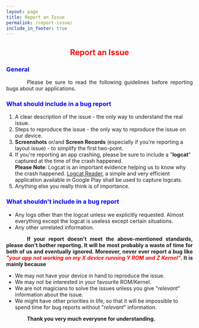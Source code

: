 ```yaml
---
layout: page
title: Report an Issue
permalink: /report-issue/
include_in_footer: true
---
```


<style>
    tab1 { padding-left: 4em; }
</style>

<h2 style="color: red; text-align: center">Report an Issue</h2>

<h3 style="color: blue">General</h3>

<p style="text-align: justify;"><tab1>Please be sure to read the following guidelines before reporting bugs about our applications.</tab1></p>

<h3 style="color: blue">What should include in a bug report</h3>

1. A clear description of the issue - the only way to understand the real issue.
2. Steps to reproduce the issue - the only way to reproduce the issue on our device.
3. <b>Screenshots</b> or/and <b>Screen Records</b> (especially if you're reporting a layout issue) - to simplify the first two-point.
4. If you're reporting an app crashing, please be sure to include a "<b>logcat</b>" captured at the time of the crash happened.<br><b>Please Note</b>: Logcat is an important evidence helping us to know why the crash happened. <a href="https://play.google.com/store/apps/details?id=com.dp.logcatapp" target="_blank">Logcat Reader</a>, a simple and very efficient application available in Google Play shall be used to capture logcats.
5. Anything else you really think is of importance.
  
<h3 style="color: blue">What shouldn't include in a bug report</h3>

* Any logs other than the logcat unless we explicitly requested. Almost everything except the logcat is useless except certain situations.
* Any other unrelated information.

<p style="text-align: justify;"><tab1><b>If your report doesn't meet the above-mentioned standards, please don't bother reporting. It will be most probably a waste of time for both of us and eventually ignored. Moreover, never ever report a bug like <i style="color: red">"your app not working on my X device running Y ROM and Z Kernel"</i>. It is mainly because</b></tab1></p>

* We may not have your device in hand to reproduce the issue.
* We may not be interested in your favourite ROM/Kernel.
* We are not magicians to solve the issues unless you give "<i>relevant</i>" information about the issue.
* We might have other priorities in life, so that it will be impossible to spend time for bug reports without "<i>relevant</i>" information.

<p style="text-align: justify;"><tab1><b>Thank you very much everyone for understanding.</b></tab1></p>
